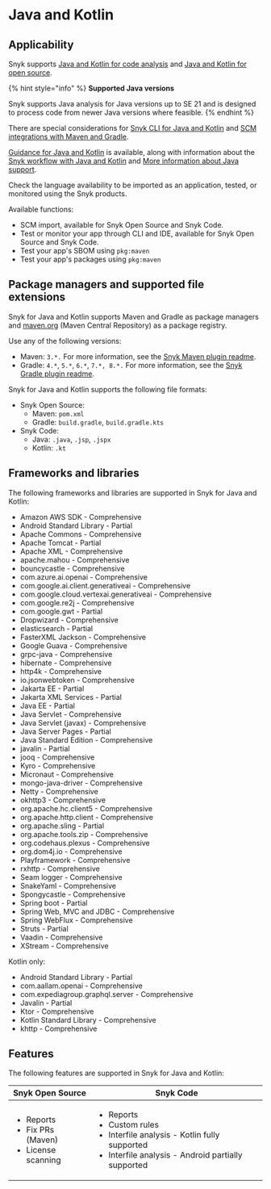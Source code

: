 # Java and Kotlin

## Applicability

Snyk supports [Java and Kotlin for code analysis](java-and-kotlin-for-code-analysis.md) and [Java and Kotlin for open source](java-and-kotlin-for-open-source.md).

{% hint style="info" %}
**Supported Java versions**

Snyk supports Java analysis for Java versions up to SE 21 and is designed to process code from newer Java versions where feasible.
{% endhint %}

There are special considerations for [Snyk CLI for Java and Kotlin](snyk-cli-for-java-and-kotlin.md) and [SCM integrations with Maven and Gradle](git-repositories-with-maven-and-gradle.md).

[Guidance for Java and Kotlin](guidance-for-java-and-kotlin.md) is available, along with information about the [Snyk workflow with Java and Kotlin](snyk-workflow-with-java-and-kotlin.md) and [More information about Java support](more-information-about-java-support.md).

Check the language availability to be imported as an application, tested, or monitored using the Snyk products.

Available functions:

* SCM import, available for Snyk Open Source and Snyk Code.
* Test or monitor your app through CLI and IDE, available for Snyk Open Source and Snyk Code.
* Test your app's SBOM using `pkg:maven`
* Test your app's packages using `pkg:maven`

## Package managers and supported file extensions

Snyk for Java and Kotlin supports Maven and Gradle as package managers and [maven.org](https://maven.org/) (Maven Central Repository) as a package registry.

Use any of the following versions:

* Maven: `3.*.` For more information, see the [Snyk Maven plugin readme](https://github.com/snyk/snyk-mvn-plugin#support).
* Gradle: `4.*`, `5.*`, `6.*`, `7.*, 8.*.` For more information, see the [Snyk Gradle plugin readme](https://github.com/snyk/snyk-gradle-plugin#support).

Snyk for Java and Kotlin supports the following file formats:

* Snyk Open Source:
  * Maven: `pom.xml`
  * Gradle: `build.gradle`, `build.gradle.kts`
* Snyk Code:
  * Java: `.java`, `.jsp`, `.jspx`
  * Kotlin: `.kt`

## Frameworks and libraries

The following frameworks and libraries are supported in Snyk for Java and Kotlin:

* Amazon AWS SDK - Comprehensive
* Android Standard Library - Partial
* Apache Commons - Comprehensive
* Apache Tomcat - Partial
* Apache XML - Comprehensive
* apache.mahou - Comprehensive
* bouncycastle - Comprehensive
* com.azure.ai.openai - Comprehensive
* com.google.ai.client.generativeai - Comprehensive
* com.google.cloud.vertexai.generativeai - Comprehensive
* com.google.re2j - Comprehensive
* com.google.gwt - Partial
* Dropwizard - Comprehensive
* elasticsearch - Partial
* FasterXML Jackson - Comprehensive
* Google Guava - Comprehensive
* grpc-java - Comprehensive
* hibernate - Comprehensive
* http4k - Comprehensive
* io.jsonwebtoken - Comprehensive
* Jakarta EE - Partial
* Jakarta XML Services - Partial
* Java EE - Partial
* Java Servlet - Comprehensive
* Java Servlet (javax) - Comprehensive
* Java Server Pages - Partial
* Java Standard Edition - Comprehensive
* javalin - Partial
* jooq - Comprehensive
* Kyro - Comprehensive
* Micronaut - Comprehensive
* mongo-java-driver - Comprehensive
* Netty - Comprehensive
* okhttp3 - Comprehensive
* org.apache.hc.client5 - Comprehensive
* org.apache.http.client - Comprehensive
* org.apache.sling - Partial
* org.apache.tools.zip - Comprehensive
* org.codehaus.plexus - Comprehensive
* org.dom4j.io - Comprehensive
* Playframework - Comprehensive
* rxhttp - Comprehensive
* Seam logger - Comprehensive
* SnakeYaml - Comprehensive
* Spongycastle - Comprehensive
* Spring boot - Partial
* Spring Web, MVC and JDBC - Comprehensive
* Spring WebFlux - Comprehensive
* Struts - Partial
* Vaadin - Comprehensive
* XStream - Comprehensive

Kotlin only:

* Android Standard Library - Partial
* com.aallam.openai - Comprehensive
* com.expediagroup.graphql.server - Comprehensive
* Javalin - Partial
* Ktor - Comprehensive
* Kotlin Standard Library - Comprehensive
* khttp - Comprehensive

## Features

The following features are supported in Snyk for Java and Kotlin:

| Snyk Open Source                                                           | Snyk Code                                                                                                                                                   |
| -------------------------------------------------------------------------- | ----------------------------------------------------------------------------------------------------------------------------------------------------------- |
| <ul><li>Reports</li><li>Fix PRs (Maven)</li><li>License scanning</li></ul> | <ul><li>Reports</li><li>Custom rules</li><li>Interfile analysis - Kotlin fully supported</li><li>Interfile analysis - Android partially supported</li></ul> |
